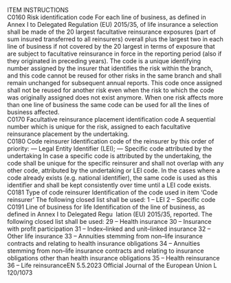  
ITEM  INSTRUCTIONS  
C0160  Risk identification code  For each line of business, as defined in Annex I to Delegated Regulation (EU) 
2015/35, of life insurance a selection shall be made of the 20 largest facultative 
reinsurance exposures (part of sum insured transferred to all reinsurers) overall 
plus the largest two in each line of business if not covered by the 20 largest in 
terms of exposure that are subject to facultative reinsurance in force in the 
reporting period (also if they originated in preceding years). The code is a 
unique identifying number assigned by the insurer that identifies the risk within 
the branch, and this code cannot be reused for other risks in the same branch and 
shall remain unchanged for subsequent annual reports. 
This code once assigned shall not be reused for another risk even when the risk to 
which the code was originally assigned does not exist anymore. 
When one risk affects more than one line of business the same code can be used 
for all the lines of business affected.  
C0170  Facultative reinsurance 
placement identification code  A sequential number which is unique for the risk, assigned to each facultative 
reinsurance placement by the undertaking.  
C0180  Code reinsurer  Identification code of the reinsurer by this order of priority: 
— Legal Entity Identifier (LEI); 
— Specific code attributed by the undertaking 
In case a specific code is attributed by the undertaking, the code shall be unique 
for the specific reinsurer and shall not overlap with any other code, attributed by 
the undertaking or LEI code. 
In the cases where a code already exists (e.g. national identifier), the same code is 
used as this identifier and shall be kept consistently over time until a LEI code 
exists.  
C0181  Type of code reinsurer  Identification of the code used in item ‘Code reinsurer’ The following closed list 
shall be used: 
1 – LEI 
2 – Specific code  
C0191  Line of business for life  Identification of the line of business, as defined in Annex I to Delegated Regu ­
lation (EU) 2015/35, reported. The following closed list shall be used: 
29 – Health insurance 
30 – Insurance with profit participation 
31 – Index–linked and unit–linked insurance 
32 – Other life insurance 
33 – Annuities stemming from non–life insurance contracts and relating to health 
insurance obligations 
34 – Annuities stemming from non–life insurance contracts and relating to 
insurance obligations other than health insurance obligations 
35 – Health reinsurance 
36 – Life reinsuranceEN  5.5.2023 Official Journal of the European Union L 120/1073
